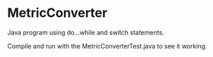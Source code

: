 # MetricConverter

Java program using do...while and switch statements.

Compile and run with the MetricConverterTest.java to see it working.
